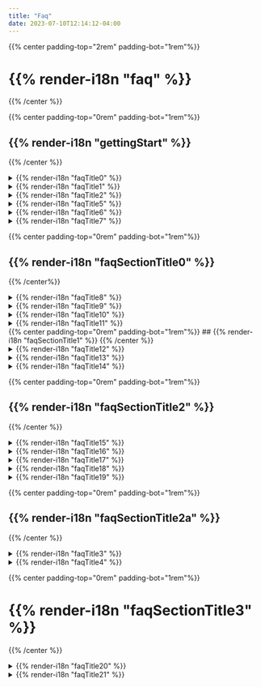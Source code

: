 ```yaml
---
title: "Faq"
date: 2023-07-10T12:14:12-04:00
---
```


<div class="faq-wrapper">
<div class="faq-center">

{{% center padding-top="2rem" padding-bot="1rem"%}}
# {{% render-i18n "faq" %}}
{{% /center %}}


<div class="faq-subsection">

{{% center padding-top="0rem" padding-bot="1rem"%}}
## {{% render-i18n "gettingStart" %}}
{{% /center %}}

<details>
<summary>
{{% render-i18n "faqTitle0" %}}
</summary>
{{% markdown %}}
{{% render-i18n "faqContent00" %}}
{{% /markdown %}}
</details> 

<details>
<summary>
{{% render-i18n "faqTitle1" %}}
</summary>
{{% markdown %}}

{{% render-i18n "faqContent10" %}}

{{< figure src="/img/080_my_repositories_shadow.png" alt="Ouisync home page listing your repositories">}}

{{% /markdown %}}
</details>

<details>
<summary>
{{% render-i18n "faqTitle2" %}}
</summary>
{{% markdown %}}
{{% render-i18n "faqContent20" %}}
{{< figure src="/img/080_plus_button.png" alt="Tap the Plus button" >}}
  
{{% render-i18n "faqContent21" %}}
{{< figure src="/img/080_create_repository_shadow.png" alt="Select 'Create repository'" >}}

{{% render-i18n "faqContent22" %}}
{{< figure src="/img/080_name_repository_shadow.png" alt="Give your repository a nice name." >}}

{{% render-i18n "faqContent23" %}}

{{% render-i18n "faqContent23a" %}}

{{% render-i18n "faqContent23b" %}}

{{% render-i18n "faqContent23c" %}}

{{% render-i18n "faqContent24" %}}
{{% /markdown %}}
</details> 


<details>
<summary>
{{% render-i18n "faqTitle5" %}}
</summary>
{{% markdown %}}
{{% render-i18n "faqContent50" %}}
{{< figure src="/img/080_plus_button.png" alt="Tap the Plus button" >}}

{{% render-i18n "faqContent51" %}}
{{< figure src="/img/080_add_folder_files_shadow.png" alt="Add folders or files" >}}

{{% render-i18n "faqContent52" %}}
{{< figure src="/img/080_create_folder_shadow.png" alt="Create a new folder" >}}

{{% render-i18n "faqContent53" %}}
{{% /markdown %}}
</details> 

<details>
<summary>
{{% render-i18n "faqTitle6" %}}
</summary>
{{% markdown %}}

{{% render-i18n "faqContent60" %}}
{{% render-i18n "faqContent61" %}}
{{< figure src="/img/080_import_repo_shadow.png" alt="Select to import a repository" >}}

{{% render-i18n "faqContent62" %}}
{{< figure src="/img/080_import_repo2_shadow.png" alt="Enter link or scan QR code" >}}

{{% render-i18n "faqContent63" %}}
{{< figure src="/img/import_link.png" alt="Shared repository link" >}}

{{% render-i18n "faqContent64" %}}
{{< figure src="/img/080_import_repo3_shadow.png" alt="Import repository dialog box" >}}
{{% render-i18n "faqContent65" %}}

{{% render-i18n "faqContent66" %}}

{{% render-i18n "faqContent67" %}}
{{< figure src="/img/080_sync_complete_shadow.png" alt="Syncing of your repository is complete" >}}

{{% render-i18n "faqContent68" %}}
{{< figure src="/img/080_access_mode_shadow.png" alt="Access mode granted: write" >}}

{{% /markdown %}}
</details>

<details>
<summary>
{{% render-i18n "faqTitle7" %}}
</summary>
{{% markdown %}}

{{% render-i18n "faqContent70" %}}

{{% render-i18n "faqContent71" %}}

{{% render-i18n "faqContent72" %}}

{{% render-i18n "faqContent73" %}}

{{% render-i18n "faqContent74" %}}

{{% render-i18n "faqContent75" %}}

{{% render-i18n "faqContent76" %}}

#### {{% render-i18n "faqContent77" %}}

{{% markdown %}}



<summary>
{{% render-i18n "faqTitle71" %}}
</summary>
{{% markdown %}}

{{% render-i18n "faqContent711" %}}

{{% render-i18n "faqContent712" %}}

{{% render-i18n "faqContent713" %}}

{{% render-i18n "faqContent714" %}}
{{% /markdown %}}

</details>
</div>

<div class="faq-subsection">
<div id="sharing">

{{% center padding-top="0rem" padding-bot="1rem"%}}
## {{% render-i18n "faqSectionTitle0" %}}
{{% /center%}}

</div>

<details>
<summary>
<a name="sharing">
{{% render-i18n "faqTitle8" %}}
</a>
</summary>
{{% markdown %}}
{{% render-i18n "faqContent80" %}}

{{< figure src="/img/share.png" alt="Select to import a repository" >}}

{{% render-i18n "faqContent81" %}}
{{< figure src="/img/repo_settings.png" alt="Repository settings menu" >}}
  
{{% render-i18n "faqContent82" %}}
{{< figure src="/img/qr_code.png" alt="Import a repository with a QR code" >}}

{{% render-i18n "faqContent83" %}}
{{< figure src="/img/generate_link.png" alt="Generate a shortlink to share a repository" >}}

{{% render-i18n "faqContent84" %}}
{{< figure src="/img/token_import.png" alt="Import repository, then paste the link" >}}

{{% render-i18n "faqContent85" %}}
{{< figure src="/img/paste_token.png" alt="Tap and hold to paste the link" >}}

{{% /markdown %}}
</details>

<details>
<summary>
{{% render-i18n "faqTitle9" %}}
</summary>
{{% markdown %}}

### {{% render-i18n "faqContent90" %}}
 
{{% render-i18n "faqContent91" %}}
{{< figure src="/img/write_permission.png" alt="A repository with Write permissions" >}}

{{% render-i18n "faqContent92" %}}
### {{% render-i18n "faqContent93" %}}

{{% render-i18n "faqContent94" %}}
{{< figure src="/img/read_permission.png" alt="A repository with Read permissions" >}}
{{% render-i18n "faqContent95" %}}

### {{% render-i18n "faqContent96" %}}
{{< figure src="/img/blind_permission.png" alt="A repository with Blind permissions" >}}

{{% render-i18n "faqContent97" %}}

{{% /markdown %}}
</details>

<details>
<summary>
{{% render-i18n "faqTitle10" %}}
</summary>
{{% markdown %}}

{{% render-i18n "faqContent100" %}}

{{% render-i18n "faqContent101" %}}

{{% render-i18n "faqContent102" %}}

{{% /markdown %}}
</details>

<details>
<summary>
{{% render-i18n "faqTitle11" %}}
</summary>
{{% markdown %}}

{{% render-i18n "faqContent110" %}}

#### {{% render-i18n "faqContent111" %}}

{{% render-i18n "faqContent112" %}}


{{< figure src="/img/concurrent_edit.png" alt="Synchronous edits file handling" >}}

{{% render-i18n "faqContent113" %}}

{{< figure src="/img/free_test_data.png" alt="Asynchronous sync file handling" >}}

#### {{% render-i18n "faqContent114" %}}

{{% render-i18n "faqContent115" %}}

{{% /markdown %}}
</details>
</div>

<div class="faq-subsection">
<div id="privacy-and-security">
{{% center padding-top="0rem" padding-bot="1rem"%}}
## {{% render-i18n "faqSectionTitle1" %}}
{{% /center %}}
</div>
<details>
<summary>
{{% render-i18n "faqTitle12" %}}
</summary>
{{% markdown %}}

{{% render-i18n "faqContent120" %}}

{{% render-i18n "faqContent121" %}}

{{% /markdown %}}
</details>

<details>
<summary>
{{% render-i18n "faqTitle13" %}}
</summary>
{{% markdown %}}

{{% render-i18n "faqContent130" %}}

{{% /markdown %}}
</details>

<details>
<summary>
{{% render-i18n "faqTitle14" %}}
</summary>
{{% markdown %}}

{{% render-i18n "faqContent140" %}}

{{% /markdown %}}
</details>
</div>

<div class="faq-subsection">

{{% center padding-top="0rem" padding-bot="1rem"%}}
## {{% render-i18n "faqSectionTitle2" %}}
{{% /center %}}

<details>
<summary>
{{% render-i18n "faqTitle15" %}}
</summary>
{{% markdown %}}

{{% render-i18n "faqContent150" %}}

{{% render-i18n "faqContent151" %}}

{{% /markdown %}}
</details>

<details>
<summary>
{{% render-i18n "faqTitle16" %}}
</summary>
{{% markdown %}}

{{% render-i18n "faqContent160" %}}

{{% /markdown %}}
</details>

<details>
<summary>
{{% render-i18n "faqTitle17" %}}
</summary>
{{% markdown %}}

{{% render-i18n "faqContent170" %}}

{{% /markdown %}}
</details>

<details>
<summary>
{{% render-i18n "faqTitle18" %}}
</summary>
{{% markdown %}}

{{% render-i18n "faqContent180" %}}

{{% /markdown %}}
</details>

<details>
<summary>
{{% render-i18n "faqTitle19" %}}
</summary>
{{% markdown %}}

{{% render-i18n "faqContent190" %}}

{{% /markdown %}}
</details>
</div>

<div class="faq-subsection">
<div id="passwords-and-biometrics">

{{% center padding-top="0rem" padding-bot="1rem"%}}
## {{% render-i18n "faqSectionTitle2a" %}}
{{% /center %}}

</div> 

<details>
<summary>
{{% render-i18n "faqTitle3" %}}
</summary>
{{% markdown %}}
{{% render-i18n "faqContent30" %}}
{{< figure src="/img/create_local_password.png" alt="Adding a local password" >}}

{{% render-i18n "faqContent32" %}}
{{< figure src="/img/set_password.png" alt="Setting a local password or biometrics authentication" >}}

{{% render-i18n "faqContent33" %}}


{{% render-i18n "faqContent34" %}}
{{< figure src="/img/security_options.png" alt="Change repository security options in Settings" >}}

{{% /markdown %}}
</details>

<details>
<summary>
{{% render-i18n "faqTitle4" %}}
</summary>
{{% markdown %}}
{{% render-i18n "faqContent40" %}}
{{% /markdown %}}
</details>

</div>

<div class="faq-subsection">

{{% center padding-top="0rem" padding-bot="1rem"%}}
# {{% render-i18n "faqSectionTitle3" %}}</h1>
{{% /center %}}

<details>
<summary>
{{% render-i18n "faqTitle20" %}}
</summary>
{{% markdown %}}
  
### {{% render-i18n "faqContent200" %}}
{{% render-i18n "faqContent201" %}}

{{% render-i18n "faqContent202" %}}

### {{% render-i18n "faqContent203" %}}

{{% render-i18n "faqContent204" %}}

### {{% render-i18n "faqContent205" %}}

{{% render-i18n "faqContent206" %}}

{{% /markdown %}}
</details>

<details>
<summary>
{{% render-i18n "faqTitle21" %}}
</summary>
{{% markdown %}}
{{% render-i18n "faqContent210" %}}

{{% render-i18n "faqContent211" %}}

{{% render-i18n "faqContent212" %}}
{{% /markdown %}}
</details>
</div>
</div>
</div>
